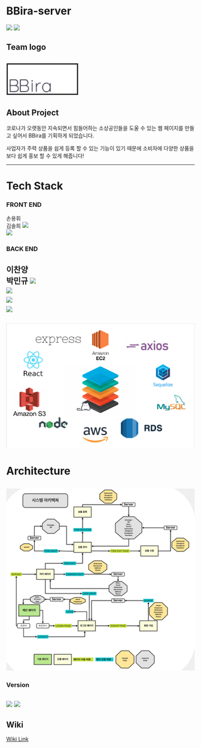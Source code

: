 # BBira-server
![](https://img.shields.io/badge/Project-BBira-blueviolet?style=for-the-badge)
![](https://img.shields.io/badge/BBira-Web-black?style=for-the-badge)<br>
## Team logo<br>
![](https://github.com/codestates/BBira-server/blob/master/Wiki_image/logo.png)<br>
---
## About Project<br>
코로나가 오랫동안 지속되면서 힘들어하는 소상공인들을 도울 수 있는 웹 페이지를 만들고 싶어서 BBira를 기획하게 되었습니다.

사업자가 주력 상품을 쉽게 등록 할 수 있는 기능이 있기 때문에 소비자에 다양한 상품을 보다 쉽게 홍보 할 수 있게 해줍니다!

---
# Tech Stack<br>
### FRONT END<br>
손용휘<br>
김솔희
![](https://img.shields.io/badge/front-REACT-blue?style=for-the-badge&logo=react&logoColor=white%22)<br>
![](https://img.shields.io/badge/front-axios-purple?style=for-the-badge)


### BACK END<br>
이찬양<br>
박민규
![](https://img.shields.io/badge/BACK-MySQL-99FFFF?style=for-the-badge&logo=mysql&logoColor=99FFFF%22)<br>
![](https://img.shields.io/badge/BACK-express-black?style=for-the-badge)<br>
![](https://img.shields.io/badge/BACK-axios-purple?style=for-the-badge)<br>
![](https://img.shields.io/badge/BACK-sequelize-blue?style=for-the-badge)<br><br>
![](https://github.com/codestates/BBira-server/blob/master/Wiki_image/Teah%20Stack.png)
---
# Architecture<br>
![](https://github.com/codestates/BBira-server/blob/master/Wiki_image/%E1%84%8B%E1%85%A1%E1%84%8F%E1%85%B5%E1%84%90%E1%85%A6%E1%86%A8%E1%84%8E%E1%85%A7.png)
---
### Version<br>
![](https://img.shields.io/badge/node-v15.13.0-green)
![](https://img.shields.io/badge/npm-v7.7.6-critical)
---
## Wiki<br>
[Wiki Link](https://github.com/codestates/BBira-server/wiki)
